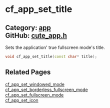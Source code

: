 [//]: # (This file is automatically generated by Cute Framework's docs parser.)
[//]: # (Do not edit this file by hand!)
[//]: # (See: https://github.com/RandyGaul/cute_framework/blob/master/samples/docs_parser.cpp)
[](../header.md ':include')

# cf_app_set_title

Category: [app](/api_reference?id=app)  
GitHub: [cute_app.h](https://github.com/RandyGaul/cute_framework/blob/master/include/cute_app.h)  
---

Sets the application' true fullscreen mode's title.

```cpp
void cf_app_set_title(const char* title);
```

## Related Pages

[cf_app_set_windowed_mode](/app/cf_app_set_windowed_mode.md)  
[cf_app_set_borderless_fullscreen_mode](/app/cf_app_set_borderless_fullscreen_mode.md)  
[cf_app_set_fullscreen_mode](/app/cf_app_set_fullscreen_mode.md)  
[cf_app_set_icon](/app/cf_app_set_icon.md)  
